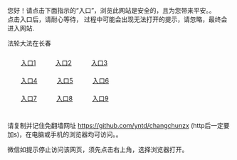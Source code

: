 您好！请点击下面指示的“入口”，浏览此网站是安全的，且为您带来平安。。 <br/>
点击入口后，请耐心等待， 过程中可能会出现无法打开的提示，请忽略，最终会进入网站. </br>

法轮大法在长春<br/>
<div style="padding:10px"><a style="margin:20px" target="_blank" href="https://d1sf3kd8ei0pjq.cloudfront.net/2Qpsp?lvfpu" id="ccLink1" rel="nofollow">入口1</a> <a target="_blank" style="margin:20px" href="https://d3l0alv3xjp2ti.cloudfront.net/2Qpsp?vtgpcmx" id="ccLink2" rel="nofollow">入口2</a> <a style="margin:20px" target="_blank" href="https://d3839af8x3fonl.cloudfront.net/2Qpsp?vdamey" id="ccLink3" rel="nofollow">入口3</a></div>

<div style="padding:10px" ><a style="margin:20px" target="_blank" href="https://d1sf3kd8ei0pjq.cloudfront.net/2Qpsp?lvfpu" id="ccLink4" rel="nofollow">入口4</a> <a style="margin:20px" href="https://d3l0alv3xjp2ti.cloudfront.net/2Qpsp?vtgpcmx" target="_blank" id="ccLink5" rel="nofollow">入口5</a> <a style="margin:20px" href="https://d3839af8x3fonl.cloudfront.net/2Qpsp?vdamey" target="_blank" id="ccLink6" rel="nofollow">入口6</a></div>

<div style="padding:10px"><a style="margin:20px" target="_blank" href="https://d1sf3kd8ei0pjq.cloudfront.net/2Qpsp?lvfpu" id="ccLink7" rel="nofollow">入口7</a> <a style="margin:20px" href="https://d3l0alv3xjp2ti.cloudfront.net/2Qpsp?vtgpcmx" target="_blank" id="ccLink8" rel="nofollow">入口8</a> <a style="margin:20px" target="_blank" href="https://d3839af8x3fonl.cloudfront.net/2Qpsp?vdamey" id="ccLink9" rel="nofollow">入口9</a></div>

<br/>



请复制并记住免翻墙网址 https://github.com/yntd/changchunzx (http后一定要加s)，在电脑或手机的浏览器均可访问。。<br/>

微信如提示停止访问该网页，须先点击右上角，选择浏览器打开。
